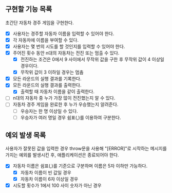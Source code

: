 ## 구현할 기능 목록

초간단 자동차 경주 게임을 구현한다.

- [x] 사용자는 경주할 자동차 이름을 입력할 수 있어야 한다.
- [x] 각 자동차에 이름을 부여할 수 있다.
- [x] 사용자는 몇 번의 시도를 할 것인지를 입력할 수 있어야 한다.
- [x] 주어진 횟수 동안 n대의 자동차는 전진 또는 멈출 수 있다.
  - [x] 전진하는 조건은 0에서 9 사이에서 무작위 값을 구한 후 무작위 값이 4 이상일 경우이다.
  - [x] 무작위 값이 3 이하일 경우는 멈춤
- [x] 모든 라운드의 실행 결과를 기록한다.
- [x] 모든 라운드의 실행 결과를 출력한다.
  - [x] 출력할 때 자동차 이름을 같이 출력한다.
- [ ] n대의 자동차 중 누가 가장 많이 전진했는지 알 수 있다.
- [ ] 자동차 경주 게임을 완료한 후 누가 우승했는지 알려준다.
  - [ ] 우승자는 한 명 이상일 수 있다.
  - [ ] 우승자가 여러 명일 경우 쉼표(,)를 이용하여 구분한다.

## 예외 발생 목록

사용자가 잘못된 값을 입력한 경우 throw문을 사용해 "[ERROR]"로 시작하는 메시지를 가지는 예외를 발생시킨 후, 애플리케이션은 종료되어야 한다.

- [x] 자동차 이름은 쉼표(,)를 기준으로 구분하며 이름은 5자 이하만 가능하다.
  - [x] 자동차 이름이 빈 값일 경우
  - [x] 자동차 이름이 6자 이상일 경우
- [x] 시도할 횟수가 1에서 100 사이 숫자가 아닌 경우
